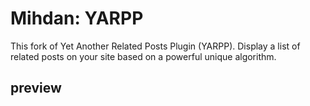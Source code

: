 # Mihdan: YARPP
This fork of Yet Another Related Posts Plugin (YARPP).
Display a list of related posts on your site based on a powerful unique algorithm.

## preview

